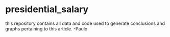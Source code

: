 # presidential_salary
this repository contains all data and code used to generate conclusions and graphs pertaining to this article.
-Paulo
